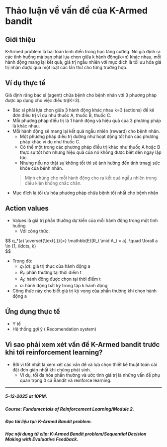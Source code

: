 <!--
layout: default
title: K-Armed Bandit
---

<script type="text/javascript" async
  src="https://cdn.jsdelivr.net/npm/mathjax@3/es5/tex-mml-chtml.js">
</script>

<style>
mjx-container {
  font-size: 10000% !important;
}
</style>
-->

# Thảo luận về vấn đề của K-Armed bandit
## Giới thiệu
K-Armed problem là bài toán kinh điển trong học tăng cường. Nó giả định ra các tình huống mà bạn phải lựa chọn giữa k hành động(k=n) khác nhau, mỗi hành động mang lại kết quả, giá trị ngẫu nhiên với mục đích là tối ưu hóa giá trị nhận được qua một loạt các lần thử cho từng trường hợp.
## Ví dụ thực tế
Giả định rằng bác sĩ (agent) chữa bệnh cho bệnh nhân với 3 phương pháp được áp dụng cho việc điều trị(K=3). 
- Bác sĩ phải lựa chọn giữa 3 hành động khác nhau k=3 (actions) để kê đơn điều trị ví dụ như thuốc A, thuốc B, thuốc C.
- Mỗi phương pháp điều trị là 1 hành động và hiệu quả của 3 phương pháp là khác nhau.
- Mỗi hành động sẽ mang lại kết quả ngẫu nhiên (reward) cho bệnh nhân.
    + Một phương pháp điều trị dường như hoạt động tốt hơn các phương pháp khác ví dụ như thuốc C.
    + Có thể một trong các phương pháp điều trị khác như thuốc A hoặc B thực sự tốt hơn nhưng hiệu quả của nó không được biết đến ngay lập tức.
    + Nhưng nếu nó thật sự không tốt thì sẽ ảnh hưởng đến tình trnagj sức khỏe của bệnh nhân.
    > Minh chứng cho mỗi hành động cho ra kết quả ngẫu nhiên trong điều kiện không chắc chắn. 
- Mục đích là tối ưu hóa phương pháp chữa bệnh tốt nhất cho bệnh nhân
## Action values
- Values là giá trị phần thưởng dự kiến của mỗi hành động trong một tình huống
    * Với công thức: 

$$
q_*(a) \overset{\text{.}}{=} \mathbb{E}[R_t \mid A_t = a], \quad \forall a \in \{1, \ldots, k}\
$$
- Trong đó:
    + $q_{*}(a)$: giá trị thực của hành động a
    + $R_t$: phần thưởng tại thời điểm t
    + $A_t$: hành động được chọn tại thời điểm t
    + $a$: hành động bất kỳ trong tập k hành động
- Công thức này cho biết giá trị kỳ vọng của phần thưởng khi chọn hành động a
## Ứng dụng thực tế
- Y tế
- Hệ thống gợi ý ( Recomendation system)
## Vì sao phải xem xét vấn đề K-Armed bandit trước khi tới reinforcement learning?
- Bởi vì tốt nhất là xem xét các vấn đề và lựa chọn thiết kế thuật toán cài đặt đơn giản nhất khi chúng phát sinh.
    + Ví dụ, tối đa hóa phần thưởng và ước tính giá trị là những vấn đề phụ quan trọng ở cả Bandit và reinforce learning.
----------------------------------------------------------------------------------------------------------------------------                                                                                                                                    
  ##### 5-12-2025 at 10PM.
  ##### Course: Fundamentals of Reinforcement Learning/Module 2.
  ##### Đọc tài liệu tại: K-Armed Bandit problem.
  ##### Học nội dung từ clip: K-Armed Bandit problem/Sequential Decision Making with Evaluative Feedback.
